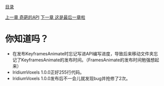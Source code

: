 [目录](SUMMARY.md)

[上一章 奇葩的API](奇葩的API.md) [下一章 这是最后一章啦](这是最后一章啦.md)
# 你知道吗？
* 在发布KeyframesAnimate时忘记写进API编写进度，导致后来移动文件夹忘记了KeyframesAnimate的发布时间。（FramesAnimate的发布时间勉强想起来）
* IridiumVoxels 1.0.0正好255行代码。
* IridiumVoxels 1.0.0发布后不一会儿就发现bug并抢修了2次。
